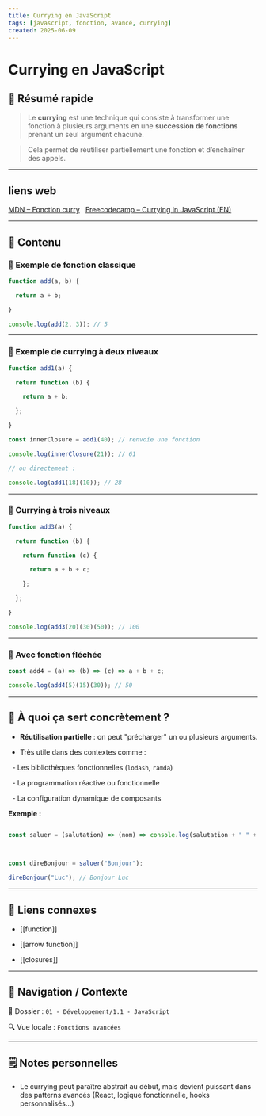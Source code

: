 ```yaml
---
title: Currying en JavaScript
tags: [javascript, fonction, avancé, currying]
created: 2025-06-09
---
```


# Currying en JavaScript
  
## 🧠 Résumé rapide
  

> Le **currying** est une technique qui consiste à transformer une fonction à plusieurs arguments en une **succession de fonctions** prenant un seul argument chacune.  

> Cela permet de réutiliser partiellement une fonction et d’enchaîner des appels.

---

## liens web

[MDN – Fonction curry](https://developer.mozilla.org/en-US/docs/Glossary/Currying)  
[Freecodecamp – Currying in JavaScript (EN)](https://www.freecodecamp.org/news/currying-in-javascript/)

---

## 📌 Contenu

### 📍 Exemple de fonction classique

```js
function add(a, b) {

  return a + b;

}

console.log(add(2, 3)); // 5
```

---

### 📍 Exemple de currying à deux niveaux

```js
function add1(a) {

  return function (b) {

    return a + b;

  };

}

const innerClosure = add1(40); // renvoie une fonction

console.log(innerClosure(21)); // 61

// ou directement :

console.log(add1(18)(10)); // 28
```

---  

### 📍 Currying à trois niveaux

```js
function add3(a) {

  return function (b) {

    return function (c) {

      return a + b + c;

    };

  };

}

console.log(add3(20)(30)(50)); // 100
```

---

### 📍 Avec fonction fléchée

```js
const add4 = (a) => (b) => (c) => a + b + c;

console.log(add4(5)(15)(30)); // 50

```

  

---

  

## 🎯 À quoi ça sert concrètement ?

  

- **Réutilisation partielle** : on peut "précharger" un ou plusieurs arguments.

- Très utile dans des contextes comme :

  - Les bibliothèques fonctionnelles (`lodash`, `ramda`)

  - La programmation réactive ou fonctionnelle

  - La configuration dynamique de composants

  

**Exemple :**

```js

const saluer = (salutation) => (nom) => console.log(salutation + " " + nom);

  

const direBonjour = saluer("Bonjour");

direBonjour("Luc"); // Bonjour Luc

```

  

---

  

## 🔗 Liens connexes

  

- [[function]]

- [[arrow function]]

- [[closures]]

  

---

  

## 🧭 Navigation / Contexte

  

📂 Dossier : `01 - Développement/1.1 - JavaScript`  

🔍 Vue locale : `Fonctions avancées`

  

---

  

## 🗒️ Notes personnelles

  

- Le currying peut paraître abstrait au début, mais devient puissant dans des patterns avancés (React, logique fonctionnelle, hooks personnalisés…)